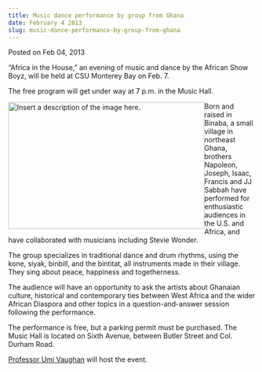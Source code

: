 ```yaml
---
title: Music dance performance by group from Ghana
date: February 4 2013
slug: music-dance-performance-by-group-from-ghana
---
```


 



<span class="date">Posted on Feb 04, 2013    </span>
<p>&#x201C;Africa in the House,&#x201D; an evening of music and dance by the
African Show Boyz, will be held at CSU Monterey Bay on Feb. 7.</p>
<p>The free program will get under way at 7 p.m. in the Music
Hall.</p>
<p><img alt="Insert a description of the image here." src="https://news.csumb.edu/sites/default/files/65/attachments/news/images/african_showboyz.for_web.jpg" style="float:left; width:400px; height:258px">Born and raised in
Binaba, a small village in northeast Ghana, brothers Napoleon,
Joseph, Isaac, Francis and JJ Sabbah have performed for
enthusiastic audiences in the U.S. and Africa, and have
collaborated with musicians including Stevie Wonder.</img></p>
<p>The group specializes in traditional dance and drum rhythms,
using the kone, siyak, binbill, and the bintitat, all instruments
made in their village. They sing about peace, happiness and
togetherness.</p>
<p>The audience will have an opportunity to ask the artists about
Ghanaian culture, historical and contemporary ties between West
Africa and the wider African Diaspora and other topics in a
question-and-answer session following the performance.</p>
<p>The performance is free, but a parking permit must be purchased.
The Music Hall is located on Sixth Avenue, between Butler Street
and Col. Durham Road.</p>
<p><a href="https://hcom.csumb.edu/umi-vaughan-0" rel="nofollow">Professor Umi Vaughan</a> will host the event.</p>





```
